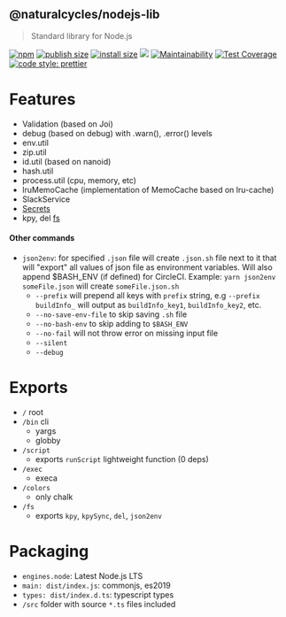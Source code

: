## @naturalcycles/nodejs-lib

> Standard library for Node.js

[![npm](https://img.shields.io/npm/v/@naturalcycles/nodejs-lib/latest.svg)](https://www.npmjs.com/package/@naturalcycles/nodejs-lib)
[![publish size](https://badgen.net/packagephobia/publish/@naturalcycles/nodejs-lib)](https://packagephobia.now.sh/result?p=@naturalcycles/nodejs-lib)
[![install size](https://badgen.net/packagephobia/install/@naturalcycles/nodejs-lib)](https://packagephobia.now.sh/result?p=@naturalcycles/nodejs-lib)
[![](https://circleci.com/gh/NaturalCycles/nodejs-lib.svg?style=shield&circle-token=cbb20b471eb9c1d5ed975e28c2a79a45671d78ea)](https://circleci.com/gh/NaturalCycles/nodejs-lib)
[![Maintainability](https://api.codeclimate.com/v1/badges/119a3b4735c4ed81cf84/maintainability)](https://codeclimate.com/github/NaturalCycles/nodejs-lib/maintainability)
[![Test Coverage](https://api.codeclimate.com/v1/badges/119a3b4735c4ed81cf84/test_coverage)](https://codeclimate.com/github/NaturalCycles/nodejs-lib/test_coverage)
[![code style: prettier](https://img.shields.io/badge/code_style-prettier-ff69b4.svg?style=flat-square)](https://github.com/prettier/prettier)

# Features

- Validation (based on Joi)
- debug (based on debug) with .warn(), .error() levels
- env.util
- zip.util
- id.util (based on nanoid)
- hash.util
- process.util (cpu, memory, etc)
- lruMemoCache (implementation of MemoCache based on lru-cache)
- SlackService
- [Secrets](./doc/secrets.md)
- kpy, del [fs](./doc/fs.md)

#### Other commands

- `json2env`: for specified `.json` file will create `.json.sh` file next to it that will "export"
  all values of json file as environment variables. Will also append \$BASH_ENV (if defined) for
  CircleCI. Example: `yarn json2env someFile.json` will create `someFile.json.sh`
  - `--prefix` will prepend all keys with `prefix` string, e.g `--prefix buildInfo_` will output as
    `buildInfo_key1`, `buildInfo_key2`, etc.
  - `--no-save-env-file` to skip saving `.sh` file
  - `--no-bash-env` to skip adding to `$BASH_ENV`
  - `--no-fail` will not throw error on missing input file
  - `--silent`
  - `--debug`

# Exports

- `/` root
- `/bin` cli
  - yargs
  - globby
- `/script`
  - exports `runScript` lightweight function (0 deps)
- `/exec`
  - execa
- `/colors`
  - only chalk
- `/fs`
  - exports `kpy`, `kpySync`, `del`, `json2env`

# Packaging

- `engines.node`: Latest Node.js LTS
- `main: dist/index.js`: commonjs, es2019
- `types: dist/index.d.ts`: typescript types
- `/src` folder with source `*.ts` files included
